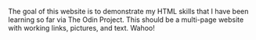 The goal of this website is to demonstrate my HTML skills that I have been learning so far via The Odin Project. This should be a multi-page website with working links, pictures, and text. Wahoo!